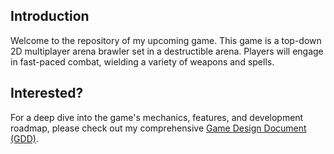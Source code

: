 ## Introduction

Welcome to the repository of my upcoming game. This game is a top-down 2D multiplayer arena brawler set in a destructible arena. Players will engage in fast-paced combat, wielding a variety of weapons and spells.

## Interested?

For a deep dive into the game's mechanics, features, and development roadmap, please check out my comprehensive <a href="http://argonauta.synology.me:3000/s/tGLkb2X7p">Game Design Document (GDD)</a>.
